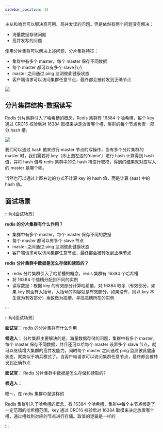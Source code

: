 ```yaml
---
sidebar_position: 11
---
```



主从和哨兵可以解决高可用、高并发读的问题。但是依然有两个问题没有解决：

+ 海量数据存储问题
+ 高并发写的问题

使用分片集群可以解决上述问题，分片集群特征：

+ 集群中有多个 master，每个 master 保存不同数据
+ 每个 master 都可以有多个 slave节点
+ master 之间通过 ping 监测彼此健康状态
+ 客户端请求可以访问集群任意节点，最终都会被转发到正确节点

![](./image/image_be293db1-6df4-4edd-970a-4b8f991f96dc.png)

## 分片集群结构-数据读写
Redis 分片集群引入了哈希槽的概念，Redis 集群有 16384 个哈希槽，每个 key 通过 CRC16 校验后对 16384 取模来决定放置哪个槽，集群的每个节点负责一部分 hash 槽。

![](./image/image_cc93726c-e5ef-4f6f-8086-6466cc9f1a3e.png)

我们可以通过 hash 值来进行 master 节点的写操作，当有多个分片集群的 master 时，我们需要将 key（即上图左边的'name'）进行 hash 计算得到 hash 值，并将 hash 值与 redis 集群中的总 hash 槽进行取模，得到的结果就对应写入的 master 是哪个呢。

当然也可以通过上图右边的方式不计算 key 的 hash 值，而是计算 \{aaa\} 中的 hash 值。

## 面试场景
:::tip[面试场景]

**redis 的分片集群有什么作用？**

+ 集群中有多个 master，每个 master 保存不同的数据
+ 每个 master 都可以有多个 slave 节点
+ master 之间通过 ping 监测彼此健康状态
+ 客户端请求可以访问集群任意节点，最终都会被转发到正确节点

**redis 分片集群中数据是怎么存储和读取的？**

+ redis 分片集群引入了哈希槽的概念，redis 集群有 16384 个哈希槽
+ 将 16384 个插槽分配到不同的实例
+ 读写数据：根据 key 的有效部分计算哈希值，对 16384 取余（有效部分，如果 key 前面有大括号，大括号的内容就是有效部分，如果没有，则以 key 本生做为有效部分）余数做为插槽，寻找插槽所在的实例

:::



:::tip[面试场景]

**面试官：** redis 的分片集群有什么作用

**候选人：** 分片集群主要解决的是，海量数据存储的问题，集群中有多个 master，每个 master 保存不同数据，并且还可以给每个 master 设置多个 slave 节点，就可以继续增大集群的高并发能力。同时每个 master 之间通过 ping 监测彼此健康状态，就类似于哨兵模式了。当客户端请求可以访问集群任意节点，最终都会被转发到正确节点

**面试官：** Redis 分片集群中数据是怎么存储和读取的?

**候选人：**

嗯～，在 redis 集群中是这样的

Redis 集群引入了哈希槽的概念，有 16384 个哈希槽，集群中每个主节点绑定了一定范围的哈希槽范围，key 通过 CRC16 校验后对 16384 取模来决定放置哪个槽，通过槽找到对应的节点进行存储。取值的逻辑是一样的

:::